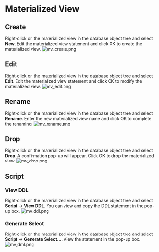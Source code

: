 # Materialized View

## Create

Right-click on the materialized view in the database object tree and select **New**. Edit the materialized view
statement and click OK to create the materialized view.
![mv_create.png](/v1.1.0/guide/images/database/mv_create.png)

## Edit

Right-click on the materialized view in the database object tree and select **Edit**. Edit the materialized view
statement and click OK to modify the materialized view.
![mv_edit.png](/v1.1.0/guide/images/database/mv_edit.png)

## Rename

Right-click on the materialized view in the database object tree and select **Rename**. Enter the new materialized view
name and click OK to complete the renaming.
![mv_rename.png](/v1.1.0/guide/images/database/mv_rename.png)

## Drop

Right-click on the materialized view in the database object tree and select **Drop**. A confirmation pop-up will
appear. Click OK to drop the materialized view.
![mv_drop.png](/v1.1.0/guide/images/database/mv_drop.png)

## Script

### View DDL

Right-click on the materialized view in the database object tree and select **Script** -> **View DDL**. You can view and
copy the DDL statement in the pop-up box.
![mv_ddl.png](/v1.1.0/guide/images/database/mv_ddl.png)

### Generate Select

Right-click on the materialized view in the database object tree and select **Script** -> **Generate Select...**. View
the statement in the pop-up box.
![mv_dml.png](/v1.1.0/guide/images/database/mv_dml.png)